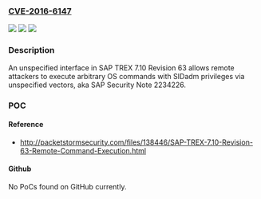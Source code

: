 ### [CVE-2016-6147](https://cve.mitre.org/cgi-bin/cvename.cgi?name=CVE-2016-6147)
![](https://img.shields.io/static/v1?label=Product&message=n%2Fa&color=blue)
![](https://img.shields.io/static/v1?label=Version&message=n%2Fa&color=blue)
![](https://img.shields.io/static/v1?label=Vulnerability&message=n%2Fa&color=brighgreen)

### Description

An unspecified interface in SAP TREX 7.10 Revision 63 allows remote attackers to execute arbitrary OS commands with SIDadm privileges via unspecified vectors, aka SAP Security Note 2234226.

### POC

#### Reference
- http://packetstormsecurity.com/files/138446/SAP-TREX-7.10-Revision-63-Remote-Command-Execution.html

#### Github
No PoCs found on GitHub currently.

